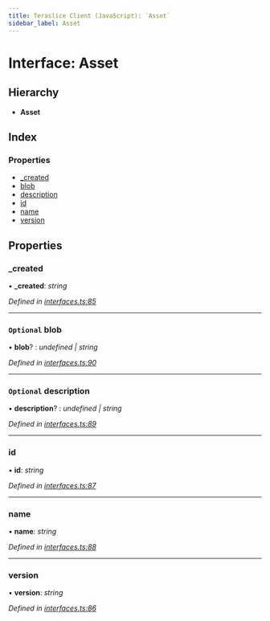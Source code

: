 ```yaml
---
title: Teraslice Client (JavaScript): `Asset`
sidebar_label: Asset
---
```


# Interface: Asset

## Hierarchy

* **Asset**

## Index

### Properties

* [_created](asset.md#_created)
* [blob](asset.md#optional-blob)
* [description](asset.md#optional-description)
* [id](asset.md#id)
* [name](asset.md#name)
* [version](asset.md#version)

## Properties

###  _created

• **_created**: *string*

*Defined in [interfaces.ts:85](https://github.com/terascope/teraslice/blob/0ae31df4/packages/teraslice-client-js/src/interfaces.ts#L85)*

___

### `Optional` blob

• **blob**? : *undefined | string*

*Defined in [interfaces.ts:90](https://github.com/terascope/teraslice/blob/0ae31df4/packages/teraslice-client-js/src/interfaces.ts#L90)*

___

### `Optional` description

• **description**? : *undefined | string*

*Defined in [interfaces.ts:89](https://github.com/terascope/teraslice/blob/0ae31df4/packages/teraslice-client-js/src/interfaces.ts#L89)*

___

###  id

• **id**: *string*

*Defined in [interfaces.ts:87](https://github.com/terascope/teraslice/blob/0ae31df4/packages/teraslice-client-js/src/interfaces.ts#L87)*

___

###  name

• **name**: *string*

*Defined in [interfaces.ts:88](https://github.com/terascope/teraslice/blob/0ae31df4/packages/teraslice-client-js/src/interfaces.ts#L88)*

___

###  version

• **version**: *string*

*Defined in [interfaces.ts:86](https://github.com/terascope/teraslice/blob/0ae31df4/packages/teraslice-client-js/src/interfaces.ts#L86)*
